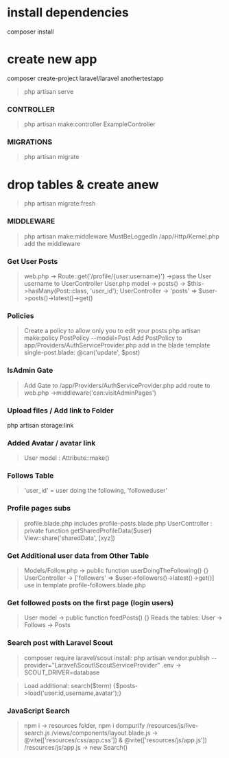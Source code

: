 # install dependencies

composer install

# create new app

composer create-project laravel/laravel anothertestapp

> php artisan serve

### CONTROLLER

> php artisan make:controller ExampleController

### MIGRATIONS

> php artisan migrate

# drop tables & create anew

> php artisan migrate:fresh

### MIDDLEWARE

> php artisan make:middleware MustBeLoggedIn
> /app/Http/Kernel.php add the middleware

### Get User Posts

> web.php -> Route::get('/profile/{user:username}') ->pass the User username to UserController
> User.php model -> posts() -> $this->hasMany(Post::class, 'user_id');
> UserController -> 'posts' => $user->posts()->latest()->get()

### Policies

> Create a policy to allow only you to edit your posts
> php artisan make:policy PostPolicy --model=Post
> Add PostPolicy to app/Providers/AuthServiceProvider.php
> add in the blade template single-post.blade: @can('update', $post)

### IsAdmin Gate

> Add Gate to /app/Providers/AuthServiceProvider.php
> add route to web.php ->middleware('can:visitAdminPages')

### Upload files / Add link to Folder

php artisan storage:link

### Added Avatar / avatar link

> User model : Attribute::make()

### Follows Table

> 'user_id' = user doing the following, 'followeduser'

### Profile pages subs

> profile.blade.php includes profile-posts.blade.php
> UserController : private function getSharedProfileData($user)
> View::share('sharedData', [xyz])

### Get Additional user data from Other Table

> Models/Follow.php -> public function userDoingTheFollowing() {}
> UserController -> ['followers' => $user->followers()->latest()->get()]
> use in template profile-followers.blade.php

### Get followed posts on the first page (login users)

> User model -> public function feedPosts() {}
> Reads the tables: User -> Follows -> Posts

### Search post with Laravel Scout

> composer require laravel/scout
> install: php artisan vendor:publish --provider="Laravel\Scout\ScoutServiceProvider"
> .env -> SCOUT_DRIVER=database

> Load additional: search($term) {$posts->load('user:id,username,avatar');}

### JavaScript Search

> npm i -> resources folder, npm i dompurify
> /resources/js/live-search.js
> /views/components/layout.blade.js -> @vite(['resources/css/app.css']) & @vite(['resources/js/app.js'])
> /resources/js/app.js -> new Search()
